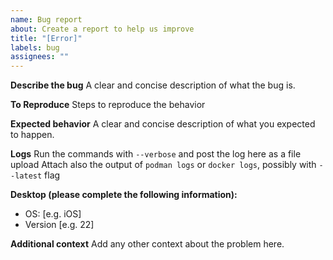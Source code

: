 ```yaml
---
name: Bug report
about: Create a report to help us improve
title: "[Error]"
labels: bug
assignees: ""
---
```


**Describe the bug**
A clear and concise description of what the bug is.

**To Reproduce**
Steps to reproduce the behavior

**Expected behavior**
A clear and concise description of what you expected to happen.

**Logs**
Run the commands with `--verbose` and post the log here as a file upload
Attach also the output of `podman logs` or `docker logs`, possibly with `--latest` flag

**Desktop (please complete the following information):**

- OS: [e.g. iOS]
- Version [e.g. 22]

**Additional context**
Add any other context about the problem here.
